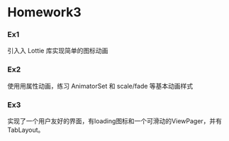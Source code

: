 # Homework3
### Ex1
引⼊入 Lottie 库实现简单的图标动画
### Ex2
使⽤用属性动画，练习 AnimatorSet 和 scale/fade 等基本动画样式
### Ex3
实现了一个用户友好的界面，有loading图标和一个可滑动的ViewPager，并有TabLayout。
